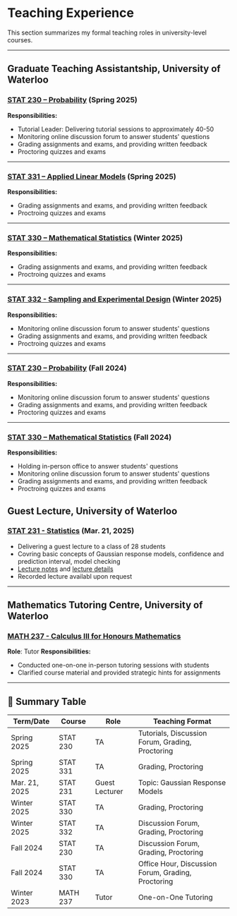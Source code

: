 # Teaching Experience

This section summarizes my formal teaching roles in university-level courses.

---

## Graduate Teaching Assistantship, University of Waterloo

### [STAT 230 – Probability](https://uwaterloo.ca/academic-calendar/undergraduate-studies/catalog#/courses/SkybKN7Yn) (Spring 2025)
**Responsibilities:**
- Tutorial Leader: Delivering tutorial sessions to approximately 40-50
- Monitoring online discussion forum to answer students' questions
- Grading assignments and exams, and providing written feedback
- Proctoring quizzes and exams

---

### [STAT 331 – Applied Linear Models](https://uwaterloo.ca/academic-calendar/undergraduate-studies/catalog#/courses/H1E1WY47K3) (Spring 2025) 
**Responsibilities:**
- Grading assignments and exams, and providing written feedback
- Proctroing quizzes and exams
  
---

### [STAT 330 – Mathematical Statistics](https://uwaterloo.ca/academic-calendar/undergraduate-studies/catalog#/courses/Sk1WtN7Yn) (Winter 2025) 
**Responsibilities:**
- Grading assignments and exams, and providing written feedback
- Proctroing quizzes and exams
  
---

### [STAT 332 - Sampling and Experimental Design](https://uwaterloo.ca/academic-calendar/undergraduate-studies/catalog#/courses/BkHyWFEXFh) (Winter 2025)
**Responsibilities:** 
- Monitoring online discussion forum to answer students' questions
- Grading assignments and exams, and providing written feedback
- Proctroing quizzes and exams

---

### [STAT 230 – Probability](https://uwaterloo.ca/academic-calendar/undergraduate-studies/catalog#/courses/SkybKN7Yn) (Fall 2024)
**Responsibilities:**
- Monitoring online discussion forum to answer students' questions
- Grading assignments and exams, and providing written feedback
- Proctoring quizzes and exams

---

### [STAT 330 – Mathematical Statistics](https://uwaterloo.ca/academic-calendar/undergraduate-studies/catalog#/courses/Sk1WtN7Yn) (Fall 2024)
**Responsibilities:**
- Holding in-person office to answer students' questions
- Monitoring online discussion forum to answer students' questions
- Grading assignments and exams, and providing written feedback
- Proctroing quizzes and exams

## Guest Lecture, University of Waterloo

### [STAT 231 - Statistics](https://uwaterloo.ca/academic-calendar/undergraduate-studies/catalog#/courses/HJHyWKEmth) (Mar. 21, 2025)
- Delivering a guest lecture to a class of 28 students
- Covring basic concepts of Gaussian response models, confidence and prediction interval, model checking
- [Lecture notes](./materials/STAT231-Guest-Lecture-Notes.pdf) and [lecture details](./materials/STAT231-guest-lecture-details.pdf)
- Recorded lecture availabl upon request

---

## Mathematics Tutoring Centre, University of Waterloo

### [MATH 237 - Calculus III for Honours Mathematics](https://uwaterloo.ca/academic-calendar/undergraduate-studies/catalog#/courses/rkej1YNmF2)
**Role**: Tutor
**Responsibilities:** 
- Conducted one-on-one in-person tutoring sessions with students
- Clarified course material and provided strategic hints for assignments

---

## 📅 Summary Table

| Term/Date        | Course         | Role         | Teaching Format    |
|-------------|----------------|--------------|---------------------|
| Spring 2025  | STAT 230       | TA           | Tutorials, Discussion Forum, Grading, Proctoring |
| Spring 2025  | STAT 331       | TA           | Grading, Proctoring|
| Mar. 21, 2025| STAT 231       | Guest Lecturer | Topic: Gaussian Response Models
| Winter 2025 | STAT 330       | TA           | Grading, Proctoring       |
| Winter 2025 | STAT 332       | TA           |  Discussion Forum, Grading, Proctoring     |
| Fall 2024  | STAT 230       | TA           | Discussion Forum, Grading, Proctoring |
| Fall 2024  | STAT 330       | TA           | Office Hour, Discussion Forum, Grading, Proctoring|
| Winter 2023 | MATH 237      | Tutor        | One-on-One Tutoring |


